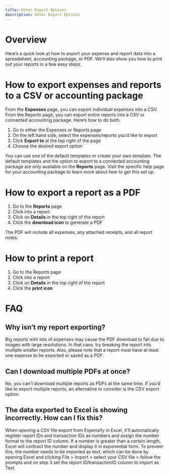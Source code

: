 ```yaml
---
title: Other Export Options
description: Other Export Options
---
```


# Overview
Here’s a quick look at how to export your expense and report data into a spreadsheet, accounting package, or PDF.  We’ll also show you how to print out your reports in a few easy steps. 

# How to export expenses and reports to a CSV or accounting package
From the **Expenses** page, you can export individual expenses into a CSV. From the Reports page, you can export entire reports into a CSV or connected accounting package. Here’s how to do both:

1. Go to either the Expenses or Reports page
2. On the left hand side, select the expenses/reports you’d like to export
3. Click **Export to** at the top right of the page
4. Choose the desired export option

You can use one of the default templates or create your own template. The default templates and the option to export to a connected accounting package are only available on the **Reports** page. Visit the specific help page for your accounting package to learn more about how to get this set up.

# How to export a report as a PDF
1. Go to the **Reports** page
2. Click into a report
3. Click on **Details** in the top right of the report
4. Click the **download icon** to generate a PDF

The PDF will include all expenses, any attached receipts, and all report notes. 

# How to print a report
1. Go to the Reports page
2. Click into a report
3. Click on **Details** in the top right of the report
4. Click the **print icon**
# FAQ 
## Why isn’t my report exporting?
Big reports with lots of expenses may cause the PDF download to fail due to images with large resolutions. In that case, try breaking the report into multiple smaller reports. Also, please note that a report must have at least one expense to be exported or saved as a PDF.
## Can I download multiple PDFs at once? 
No, you can’t download multiple reports as PDFs at the same time. If you’d like to export multiple reports, an alternative to consider is the CSV export option.
## The data exported to Excel is showing incorrectly. How can I fix this?
When opening a CSV file export from Expensify in Excel, it’ll automatically register report IDs and transaction IDs as numbers and assign the number format to the report ID column. If a number is greater than a certain length, Excel will contract the number and display it in exponential form. To prevent this, the number needs to be imported as text, which can be done by opening Excel and clicking File > Import > select your CSV file > follow the prompts and on step 3 set the report ID/transactionID column to import as Text.
